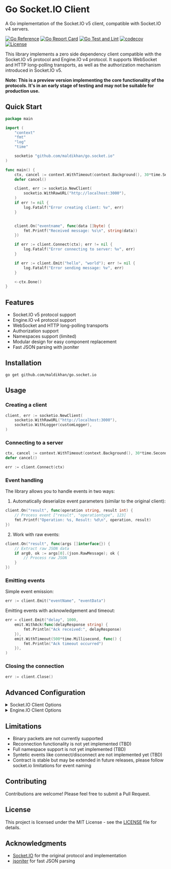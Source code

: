 # Go Socket.IO Client

A Go implementation of the Socket.IO v5 client, compatible with Socket.IO v4 servers.

[![Go Reference](https://pkg.go.dev/badge/github.com/maldikhan/go.socket.io.svg)](https://pkg.go.dev/github.com/maldikhan/go.socket.io)
[![Go Report Card](https://goreportcard.com/badge/github.com/maldikhan/go.socket.io)](https://goreportcard.com/report/github.com/maldikhan/go.socket.io)
[![Go Test and Lint](https://github.com/maldikhan/go.socket.io/actions/workflows/run-test.yaml/badge.svg)](https://github.com/maldikhan/go.socket.io/actions/workflows/run-test.yaml)
[![codecov](https://codecov.io/github/maldikhan/go.socket.io/graph/badge.svg?token=HQTEDRMY81)](https://codecov.io/github/maldikhan/go.socket.io)
[![License](https://img.shields.io/badge/license-MIT-blue.svg)](https://github.com/maldikhan/go.socket.io/blob/main/LICENSE)

This library implements a zero side dependency client compatible with the Socket.IO v5 protocol and Engine.IO v4 protocol. It supports WebSocket and HTTP long-polling transports, as well as the authorization mechanism introduced in Socket.IO v5.

**Note: This is a preview version implementing the core functionality of the protocols. It's in an early stage of testing and may not be suitable for production use.**

## Quick Start

```go
package main

import (
	"context"
	"fmt"
	"log"
	"time"

	socketio "github.com/maldikhan/go.socket.io"
)

func main() {
	ctx, cancel := context.WithTimeout(context.Background(), 30*time.Second)
	defer cancel()

	client, err := socketio.NewClient(
		socketio.WithRawURL("http://localhost:3000"),
	)
	if err != nil {
		log.Fatalf("Error creating client: %v", err)
	}


	client.On("eventname", func(data []byte) {
		fmt.Printf("Received message: %s\n", string(data))
	})

	if err := client.Connect(ctx); err != nil {
		log.Fatalf("Error connecting to server: %v", err)
	}

	if err := client.Emit("hello", "world"); err != nil {
		log.Fatalf("Error sending message: %v", err)
	}

	<-ctx.Done()
}
```

## Features

- Socket.IO v5 protocol support
- Engine.IO v4 protocol support
- WebSocket and HTTP long-polling transports
- Authorization support
- Namespaces support (limited)
- Modular design for easy component replacement
- Fast JSON parsing with jsoniter

## Installation

```
go get github.com/maldikhan/go.socket.io
```

## Usage

### Creating a client

```go
client, err := socketio.NewClient(
	socketio.WithRawURL("http://localhost:3000"),
	socketio.WithLogger(customLogger),
)
```

### Connecting to a server

```go
ctx, cancel := context.WithTimeout(context.Background(), 30*time.Second)
defer cancel()

err := client.Connect(ctx)
```

### Event handling

The library allows you to handle events in two ways:

1. Automatically deserialize event parameters (similar to the original client):

```go
client.On("result", func(operation string, result int) {
	// Process event ["result", "operationtype", 123]
	fmt.Printf("Operation: %s, Result: %d\n", operation, result)
})
```

2. Work with raw events:

```go
client.On("result", func(args []interface{}) {
	// Extract raw JSON data
	if arg0, ok := args[0].(json.RawMessage); ok {
		// Process raw JSON
	}
})
```

### Emitting events

Simple event emission:

```go
err := client.Emit("eventName", "eventData")
```

Emitting events with acknowledgement and timeout:

```go
err = client.Emit("delay", 1000,
	emit.WithAck(func(delayResponse string) {
		fmt.Println("Ack received:", delayResponse)
	}),
	emit.WithTimeout(500*time.Millisecond, func() {
		fmt.Println("Ack timeout occurred")
	}),
)
```

### Closing the connection

```go
err := client.Close()
```

## Advanced Configuration

<details>
<summary>Socket.IO Client Options</summary>

- `WithURL(*url.URL)`: Set the server URL
- `WithRawURL(string)`: Set the server URL as a string
- `WithEngineIOClient(EngineIOClient)`: Use a custom Engine.IO client
- `WithDefaultNamespace(string)`: Set the default namespace
- `WithLogger(Logger)`: Use a custom logger
- `WithTimer(Timer)`: Use a custom timer
- `WithParser(Parser)`: Use a custom parser (see [jsoniter fast default event parser implementation](./socket.io/v5/parser/default/jsoniter/))

</details>

<details>
<summary>Engine.IO Client Options</summary>

- `WithURL(*url.URL)`: Set the server URL
- `WithRawURL(string)`: Set the server URL as a string
- `WithLogger(Logger)`: Use a custom logger
- `WithTransport(Transport)`: Use a specific transport
- `WithSupportedTransports([]Transport)`: Set supported transports
- `WithParser(Parser)`: Use a custom parser
- `WithReconnectAttempts(int)`: Set the number of reconnect attempts
- `WithReconnectWait(time.Duration)`: Set the wait time between reconnect attempts

</details>

## Limitations

- Binary packets are not currently supported
- Reconnection functionality is not yet implemented (TBD)
- Full namespace support is not yet implemented (TBD)
- Syntetic events like connect/disconnect are not implemented yet (TBD)
- Contract is stable but may be extended in future releases, please follow socket.io limitations for event naming

## Contributing

Contributions are welcome! Please feel free to submit a Pull Request.

## License

This project is licensed under the MIT License - see the [LICENSE](LICENSE) file for details.

## Acknowledgments

- [Socket.IO](https://socket.io/) for the original protocol and implementation
- [jsoniter](https://github.com/json-iterator/go) for fast JSON parsing
